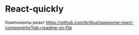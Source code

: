 # React-quickly

Компоненты реакт  https://github.com/brillout/awesome-react-components?tab=readme-ov-file
